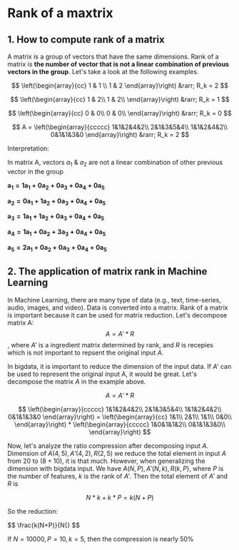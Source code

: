 # Rank of a maxtrix 
## 1. How to compute rank of a matrix
A matrix is a group of vectors that have the same dimensions. Rank of a matrix is **the number of vector that is not a linear combination of previous vectors in the group**. Let's take a look at the following examples.

$$
\left(\begin{array}{cc}
1 & 1 \\ 
1 & 2
\end{array}\right)
&rarr; R_k = 2
$$

$$
\left(\begin{array}{cc}
1 & 2\\
1 & 2\\
\end{array}\right)
&rarr; R_k = 1
$$

$$
\left(\begin{array}{cc}
0 & 0\\
0 & 0\\
\end{array}\right)
&rarr; R_k = 0
$$

$$
A = \left(\begin{array}{ccccc}
1&1&2&4&2\\
2&1&3&5&4\\
1&1&2&4&2\\
0&1&1&3&0
\end{array}\right)
&rarr; R_k = 2
$$ 

Interpretation:  

In matrix A, vectors $a_1$ & $a_2$ are not a linear combination of other previous vector in the group

$\mathbf{a_1 = 1a_1 +0a_2 + 0a_3 + 0a_4 + 0a_5}$

$\mathbf{a_2 = 0a_1 +1a_2 + 0a_3 + 0a_4 + 0a_5}$ 

$\mathbf{a_3 = 1a_1 +1a_2 + 0a_3 + 0a_4 + 0a_5}$ 

$\mathbf{a_4 = 1a_1 +0a_2 + 3a_3 + 0a_4 + 0a_5}$ 

$\mathbf{a_5 = 2a_1 +0a_2 + 0a_3 + 0a_4 + 0a_5}$ 


## 2. The application of matrix rank in Machine Learning

In Machine Learning, there are many type of data (e.g., text, time-series, audio, images, and video). Data is converted into a matrix. Rank of a matrix is important because it can be used for matrix reduction. Let's decompose matrix A:
$$A = A' * R$$, where $A'$ is a ingredient matrix determined by rank, and $R$ is recepies which is not important to repsent the original input $A$.

In bigdata,  it is important to reduce the dimension of the input data. If $A'$ can be used to represent the original input A, it would be great. Let's decompose the matrix $A$ in the example above.

$$
A = A' * R
$$

$$
\left(\begin{array}{ccccc}
1&1&2&4&2\\
2&1&3&5&4\\
1&1&2&4&2\\
0&1&1&3&0
\end{array}\right) =  
\left(\begin{array}{cc}
1&1\\
2&1\\
1&1\\
0&0\\
\end{array}\right) * 
\left(\begin{array}{ccccc}
1&0&1&1&2\\
0&1&1&3&0\\
\end{array}\right)
$$

Now, let's analyze the ratio compression after decomposing input $A$.
Dimension of $A(4,5), A'(4,2), R(2,5)$ we reduce the total element in input $A$ from $20$ to $(8+10)$, it is that much. However, when generalizing the dimension with bigdata input. We have $A(N,P), A'(N,k), R(k,P)$, where $P$ is the number of features, $k$ is the rank of $A'$.  Then the total element of $A'$ and $R$ is 

$$
N*k + k*P = k(N+P)
$$

So the reduction:

$$
	\frac{k(N+P)}{N{}
$$

If $N = 10000, P= 10, k =5$, then the compression is nearly 50\%
